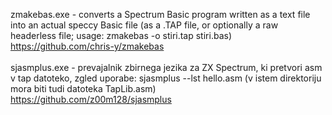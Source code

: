 zmakebas.exe - converts a Spectrum Basic program written as a text file into an actual speccy Basic file (as a .TAP file, or optionally a raw headerless file; usage: zmakebas -o stiri.tap stiri.bas)<br />
https://github.com/chris-y/zmakebas<br />
<br />
sjasmplus.exe - prevajalnik zbirnega jezika za ZX Spectrum, ki pretvori asm v tap datoteko, zgled uporabe: sjasmplus --lst hello.asm (v istem direktoriju mora biti tudi datoteka TapLib.asm)<br />
https://github.com/z00m128/sjasmplus
